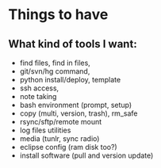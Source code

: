 Things to have
==============

What kind of tools I want:
--------------------------

* find files, find in files, 
* git/svn/hg command, 
* python install/deploy, template
* ssh access,
* note taking
* bash environment (prompt, setup)
* copy (multi, version, trash), rm_safe
* rsync/sftp/remote mount
* log files utilities
* media (tunlr, sync radio)
* eclipse config (ram disk too?)
* install software (pull and version update)